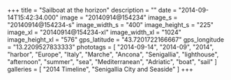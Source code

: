 +++
title = "Sailboat at the horizon"
description = ""
date = "2014-09-14T15:42:34.000"
image = "20140914@154234"
image_s = "20140914@154234-s"
image_width_s = "400"
image_height_s = "225"
image_xl = "20140914@154234-xl"
image_width_xl = "1024"
image_height_xl = "576"
gps_latitude = "43.7201722166667"
gps_longitude = "13.2209527833333"
phototags = [ "2014-09-14", "2014-09", "2014", "harbor", "Europe", "Italy", "Marche", "Ancona", "Senigallia", "lighthouse", "afternoon", "summer", "sea", "Mediterranean", "Adriatic", "boat", "sail" ]
galleries = [ "2014 Timeline", "Senigallia City and Seaside" ]
+++
